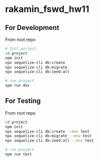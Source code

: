 # rakamin_fswd_hw11

## For Development

From root repo

```bash
# Init porject
cd project
npm init
npx sequelize-cli db:create
npx sequelize-cli db:migrate
npx sequelize-cli db:seed:all

# run project
npm run dev
```

## For Testing

From root repo

```bash
cd project
npm init
npx sequelize-cli db:create --env test
npx sequelize-cli db:migrate --env test
npx sequelize-cli db:seed:all --env test

# run project
npm run test
```
